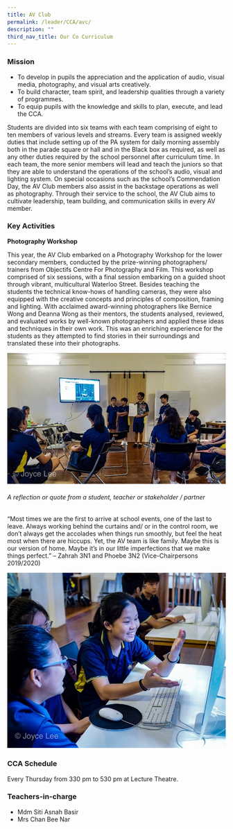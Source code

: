 ```yaml
---
title: AV Club
permalink: /leader/CCA/avc/
description: ""
third_nav_title: Our Co Curriculum
---
```

### Mission

*   To develop in pupils the appreciation and the application of audio, visual media, photography, and visual arts creatively.
*   To build character, team spirit, and leadership qualities through a variety of programmes.
*   To equip pupils with the knowledge and skills to plan, execute, and lead the CCA.

Students are divided into six teams with each team comprising of eight to ten members of various levels and streams. Every team is assigned weekly duties that include setting up of the PA system for daily morning assembly both in the parade square or hall and in the Black box as required, as well as any other duties required by the school personnel after curriculum time. In each team, the more senior members will lead and teach the juniors so that they are able to understand the operations of the school’s audio, visual and lighting system. On special occasions such as the school’s Commendation Day, the AV Club members also assist in the backstage operations as well as photography. Through their service to the school, the AV Club aims to cultivate leadership, team building, and communication skills in every AV member.

### Key Activities

**Photography Workshop**

This year, the AV Club embarked on a Photography Workshop for the lower secondary members, conducted by the prize-winning photographers/ trainers from Objectifs Centre For Photography and Film. This workshop comprised of six sessions, with a final session embarking on a guided shoot through vibrant, multicultural Waterloo Street. Besides teaching the students the technical know-hows of handling cameras, they were also equipped with the creative concepts and principles of composition, framing and lighting. With acclaimed award-winning photographers like Bernice Wong and Deanna Wong as their mentors, the students analysed, reviewed, and evaluated works by well-known photographers and applied these ideas and techniques in their own work. This was an enriching experience for the students as they attempted to find stories in their surroundings and translated these into their photographs.

![](/images/Student%20Leader/AV2.jpg)



###### A reflection or quote from a student, teacher or stakeholder / partner

“Most times we are the first to arrive at school events, one of the last to leave. Always working behind the curtains and/ or in the control room, we don’t always get the accolades when things run smoothly, but feel the heat most when there are hiccups. Yet, the AV team is like family. Maybe this is our version of home. Maybe it’s in our little imperfections that we make things perfect.” – Zahrah 3N1 and Phoebe 3N2 (Vice-Chairpersons 2019/2020)

![](/images/Student%20Leader/AV3.jpg)



### CCA Schedule

Every Thursday from 330 pm to 530 pm at Lecture Theatre.

### Teachers-in-charge

*   Mdm Siti Asnah Basir
*   Mrs Chan Bee Nar